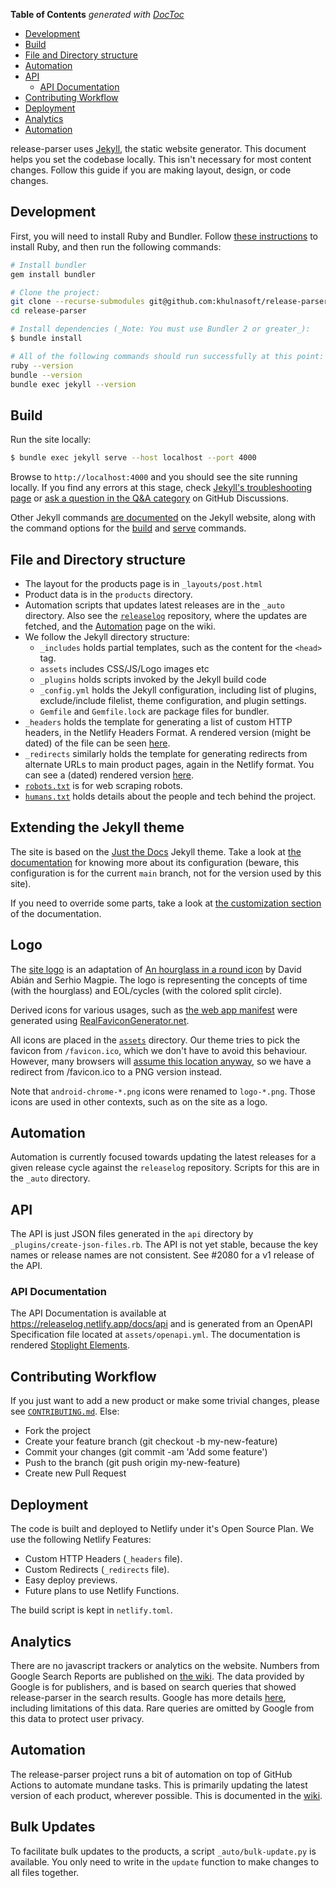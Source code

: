 <!-- START doctoc generated TOC please keep comment here to allow auto update -->
<!-- DON'T EDIT THIS SECTION, INSTEAD RE-RUN doctoc TO UPDATE -->
**Table of Contents**  *generated with [DocToc](https://github.com/thlorenz/doctoc)*

- [Development](#development)
- [Build](#build)
- [File and Directory structure](#file-and-directory-structure)
- [Automation](#automation)
- [API](#api)
  - [API Documentation](#api-documentation)
- [Contributing Workflow](#contributing-workflow)
- [Deployment](#deployment)
- [Analytics](#analytics)
- [Automation](#automation)

<!-- END doctoc generated TOC please keep comment here to allow auto update -->

release-parser uses [Jekyll](https://jekyllrb.com/), the static website generator. This document helps you set the codebase locally. This isn't necessary for most content changes. Follow this guide if you are making layout, design, or code changes.

## Development

First, you will need to install Ruby and Bundler. Follow [these instructions](https://www.ruby-lang.org/en/documentation/installation/) to install Ruby, and then run the following commands:

```sh
# Install bundler
gem install bundler

# Clone the project:
git clone --recurse-submodules git@github.com:khulnasoft/release-parser.git
cd release-parser

# Install dependencies (_Note: You must use Bundler 2 or greater_):
$ bundle install

# All of the following commands should run successfully at this point:
ruby --version
bundle --version
bundle exec jekyll --version
```

## Build

Run the site locally:

```sh
$ bundle exec jekyll serve --host localhost --port 4000
```

Browse to `http://localhost:4000` and you should see the site running locally. If you find any errors at this stage, check [Jekyll's troubleshooting page](https://jekyllrb.com/docs/troubleshooting/#configuration-problems) or [ask a question in the Q&A category](https://github.com/khulnasoft/release-parser/discussions/new/) on GitHub Discussions.

Other Jekyll commands [are documented](https://jekyllrb.com/docs/usage/) on the Jekyll website, along with the command options for the [build](https://jekyllrb.com/docs/configuration/options/#build-command-options) and [serve](https://jekyllrb.com/docs/configuration/options/#serve-command-options) commands.

## File and Directory structure

- The layout for the products page is in `_layouts/post.html`
- Product data is in the `products` directory.
- Automation scripts that updates latest releases are in the `_auto` directory. Also see the [`releaselog`](https://github.com/khulnasoft/release-parser/blob/master/_data/releaselog) repository, where the updates are fetched, and the [Automation](https://github.com/khulnasoft/release-parser/wiki/Automation) page on the wiki.
- We follow the Jekyll directory structure:
  - `_includes` holds partial templates, such as the content for the `<head>` tag.
  - `assets` includes CSS/JS/Logo images etc
  - `_plugins` holds scripts invoked by the Jekyll build code
  - `_config.yml` holds the Jekyll configuration, including list of plugins, exclude/include filelist, theme configuration, and plugin settings.
  - `Gemfile` and `Gemfile.lock` are package files for bundler.
- `_headers` holds the template for generating a list of custom HTTP headers, in the Netlify Headers Format. A rendered version (might be dated) of the file can be seen [here](https://gist.github.com/captn3m0/e97ef4c3944ff32a2612800d1a2eca36#file-_headers).
- `_redirects` similarly holds the template for generating redirects from alternate URLs to main product pages, again in the Netlify format. You can see a (dated) rendered version [here](https://gist.github.com/captn3m0/e97ef4c3944ff32a2612800d1a2eca36#file-_redirects).
- [`robots.txt`](https://en.wikipedia.org/wiki/Robots.txt) is for web scraping robots.
- [`humans.txt`](https://releaselog.netlify.app/humans.txt) holds details about the people and tech behind the project.

## Extending the Jekyll theme

The site is based on the [Just the Docs](https://github.com/just-the-docs/just-the-docs) Jekyll theme. Take a look at
[the documentation](https://just-the-docs.github.io/just-the-docs/) for knowing more about its configuration (beware,
this configuration is for the current `main` branch, not for the version used by this site).

If you need to override some parts, take a look at
[the customization section](https://just-the-docs.github.io/just-the-docs/docs/customization/) of the documentation.


## Logo

The [site logo](/assets/logo.svg) is an adaptation of [An hourglass in a round icon](https://commons.wikimedia.org/wiki/File:Hourglass_icon_%28orange%29.svg)
by David Abián and Serhio Magpie. The logo is representing the concepts of time (with the hourglass)
and EOL/cycles (with the colored split circle).

Derived icons for various usages, such as [the web app manifest](/manifest.json) were generated
using [RealFaviconGenerator.net](https://realfavicongenerator.net/).

All icons are placed in the [`assets`](/assets) directory.
Our theme tries to pick the favicon from `/favicon.ico`, which we don't have to avoid this behaviour.
However, many browsers will [assume this location anyway](https://stackoverflow.com/a/21359390/374236),
so we have a redirect from /favicon.ico to a PNG version instead.

Note that `android-chrome-*.png` icons were renamed to `logo-*.png`. Those icons are used in other
contexts, such as on the site as a logo.

## Automation

Automation is currently focused towards updating the latest releases for a given release cycle against the `releaselog` repository. Scripts for this are in the `_auto` directory.

## API

The API is just JSON files generated in the `api` directory by `_plugins/create-json-files.rb`. The API is not yet stable, because the key names or release names are not consistent. See #2080 for a v1 release of the API.

### API Documentation

The API Documentation is available at <https://releaselog.netlify.app/docs/api> and is generated from an OpenAPI Specification file located at `assets/openapi.yml`. The documentation is rendered [Stoplight Elements](https://meta.stoplight.io/docs/elements/ZG9jOjMyNjU4OTY0-introduction-to-elements).

## Contributing Workflow

If you just want to add a new product or make some trivial changes, please see [`CONTRIBUTING.md`](https://github.com/khulnasoft/release-parser/blob/master/CONTRIBUTING.md). Else:

- Fork the project
- Create your feature branch (git checkout -b my-new-feature)
- Commit your changes (git commit -am 'Add some feature')
- Push to the branch (git push origin my-new-feature)
- Create new Pull Request

## Deployment

The code is built and deployed to Netlify under it's Open Source Plan. We use the following Netlify Features:

- Custom HTTP Headers (`_headers` file).
- Custom Redirects (`_redirects` file).
- Easy deploy previews.
- Future plans to use Netlify Functions.

The build script is kept in `netlify.toml`.

## Analytics

There are no javascript trackers or analytics on the website. Numbers from Google Search Reports are published on [the wiki](https://github.com/khulnasoft/release-parser/wiki). The data provided by Google is for publishers, and is based on search queries that showed release-parser in the search results. Google has more details [here](https://support.google.com/webmasters/answer/96568), including limitations of this data. Rare queries are omitted by Google from this data to protect user privacy.

## Automation

The release-parser project runs a bit of automation on top of GitHub Actions to automate mundane tasks. This is primarily updating the latest version of each product, wherever possible. This is documented in the [wiki](https://github.com/khulnasoft/release-parser/wiki/Automation).

## Bulk Updates

To facilitate bulk updates to the products, a script `_auto/bulk-update.py` is available. You only need to write in the `update` function to make changes to all files together.
